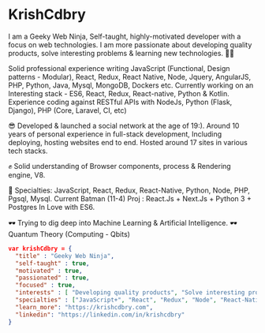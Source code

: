 KrishCdbry
==========
I am a Geeky Web Ninja,
Self-taught, highly-motivated developer with a focus on web technologies. I am more passionate about developing quality products, solve interesting problems & learning new technologies. 🦹🏼

Solid professional experience writing JavaScript (Functional, Design patterns - Modular), React, Redux, React Native, Node, Jquery, AngularJS, PHP, Python, Java, Mysql, MongoDB, Dockers etc. Currently working on an Interesting stack - ES6, React, Redux, React-native, Python & Kotlin. Experience coding against RESTful APIs with NodeJs, Python (Flask, Django), PHP (Core, Laravel, CI, etc)

😎 Developed & launched a social network at the age of 19:). Around 10 years of personal experience in full-stack development, Including deploying, hosting websites end to end. Hosted around 17 sites in various tech stacks.

✊ Solid understanding of Browser components, process & Rendering engine, V8.

🦾 Specialties: JavaScript, React, Redux, React-Native, Python, Node, PHP, Pgsql, Mysql.
Current Batman (11-4) Proj : React.Js + Next.Js + Python 3 + Postgres
In Love with ES6.

🕶 Trying to dig deep into Machine Learning & Artificial Intelligence.
🕶 Quantum Theory (Computing - Qbits)

```json
var krishCdbry = {
  "title" : "Geeky Web Ninja",
  "self-taught" : true,
  "motivated" : true,
  "passionated" : true,
  "focused" : true,
  "interests" : [ "Developing quality products", "Solve interesting problems", "Learning new technologies", "Being a Leader & Creating Leaders to next gen." ],     
  "specialties" : ["JavaScript+", "React", "Redux", "Node", "React-Native", "Python", "PHP", "SQL"],
  "learn_more": "https://krishcdbry.com",
  "linkedin": "https://linkedin.com/in/krishcdbry"
} 
```
